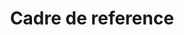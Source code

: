 ---
title: Cadre de reference
longTitle: 'Cadre de référence'
tags:
- gccommon
french:
- "[[Terms of reference]]"
---